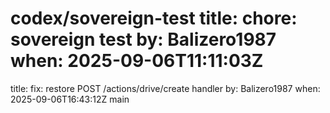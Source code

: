  codex/sovereign-test
title: chore: sovereign test
by: Balizero1987
when: 2025-09-06T11:11:03Z
=======
title: fix: restore POST /actions/drive/create handler
by: Balizero1987
when: 2025-09-06T16:43:12Z
main
